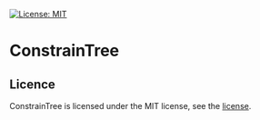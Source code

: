 [![License: MIT](https://img.shields.io/badge/License-MIT-yellow.svg)](LICENSE)

# ConstrainTree

## Licence
ConstrainTree is licensed under the MIT license, see the [license](https://github.com/SDM-TIB/ConstrainTree/blob/master/LICENSE).

